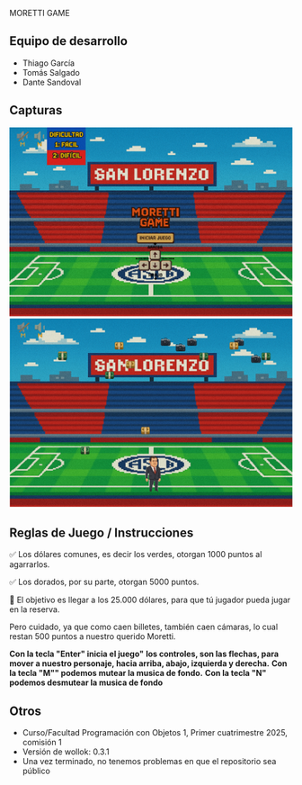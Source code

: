 MORETTI GAME 

## Equipo de desarrollo

* Thiago García 
* Tomás Salgado 
* Dante Sandoval 

## Capturas

![capturas](assets/cap1.PNG)
![capturas](assets/cap2.PNG)






## Reglas de Juego / Instrucciones

✅ Los dólares comunes, es decir los verdes, otorgan 1000 puntos   al agarrarlos.

✅ Los dorados, por su parte, otorgan 5000 puntos.

🎯 El objetivo es llegar a los 25.000 dólares, para que tú jugador pueda jugar en la reserva. 

Pero cuidado, ya que como caen billetes, también caen cámaras, lo cual restan 500 puntos a nuestro querido Moretti.

**Con la tecla "Enter" inicia el juego"**
**los controles, son las flechas, para mover a nuestro personaje, hacia arriba, abajo, izquierda y derecha.**
**Con la tecla "M"" podemos mutear la musica de fondo.**
**Con la tecla "N" podemos desmutear la musica de fondo**




## Otros

- Curso/Facultad Programación con Objetos 1, Primer cuatrimestre 2025, comisión 1
- Versión de wollok: 0.3.1
- Una vez terminado, no tenemos problemas en que el repositorio sea público 

